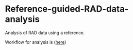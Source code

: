 # Reference-guided-RAD-data-analysis

Analysis of RAD data using a reference.

Workflow for analysis is ([here](https://gist.github.com/MolEcolConsLab/5c9383d4d95c5060053030bca79dd99f))
